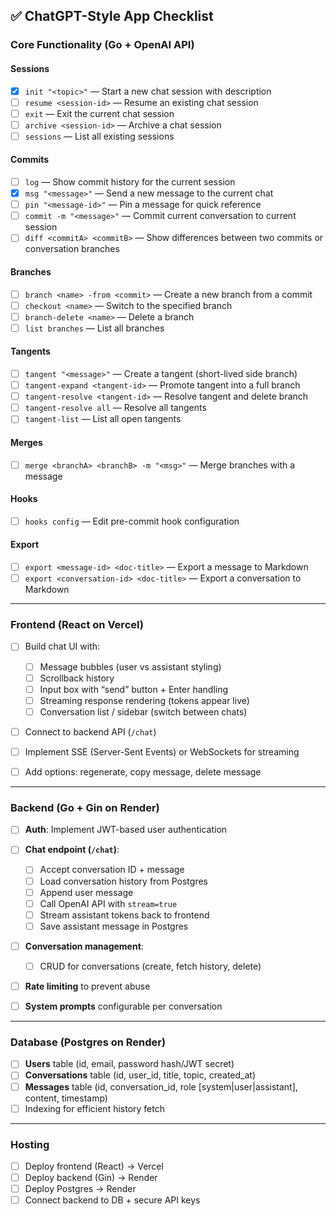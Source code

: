 ## ✅ ChatGPT-Style App Checklist

### Core Functionality (Go + OpenAI API)

#### Sessions

- [x] `init "<topic>"` — Start a new chat session with description
- [ ] `resume <session-id>` — Resume an existing chat session
- [ ] `exit` — Exit the current chat session
- [ ] `archive <session-id>` — Archive a chat session
- [ ] `sessions` — List all existing sessions

#### Commits

- [ ] `log` — Show commit history for the current session
- [x] `msg "<message>"` — Send a new message to the current chat
- [ ] `pin "<message-id>"` — Pin a message for quick reference
- [ ] `commit -m "<message>"` — Commit current conversation to current session
- [ ] `diff <commitA> <commitB>` — Show differences between two commits or conversation branches

#### Branches

- [ ] `branch <name> -from <commit>` — Create a new branch from a commit
- [ ] `checkout <name>` — Switch to the specified branch
- [ ] `branch-delete <name>` — Delete a branch
- [ ] `list branches` — List all branches

#### Tangents

- [ ] `tangent "<message>"` — Create a tangent (short-lived side branch)
- [ ] `tangent-expand <tangent-id>` — Promote tangent into a full branch
- [ ] `tangent-resolve <tangent-id>` — Resolve tangent and delete branch
- [ ] `tangent-resolve all` — Resolve all tangents
- [ ] `tangent-list` — List all open tangents

#### Merges

- [ ] `merge <branchA> <branchB> -m "<msg>"` — Merge branches with a message

#### Hooks

- [ ] `hooks config` — Edit pre-commit hook configuration

#### Export

- [ ] `export <message-id> <doc-title>` — Export a message to Markdown
- [ ] `export <conversation-id> <doc-title>` — Export a conversation to Markdown

---

### Frontend (React on Vercel)

- [ ] Build chat UI with:

  - [ ] Message bubbles (user vs assistant styling)
  - [ ] Scrollback history
  - [ ] Input box with “send” button + Enter handling
  - [ ] Streaming response rendering (tokens appear live)
  - [ ] Conversation list / sidebar (switch between chats)

- [ ] Connect to backend API (`/chat`)
- [ ] Implement SSE (Server-Sent Events) or WebSockets for streaming
- [ ] Add options: regenerate, copy message, delete message

---

### Backend (Go + Gin on Render)

- [ ] **Auth**: Implement JWT-based user authentication
- [ ] **Chat endpoint (`/chat`)**:

  - [ ] Accept conversation ID + message
  - [ ] Load conversation history from Postgres
  - [ ] Append user message
  - [ ] Call OpenAI API with `stream=true`
  - [ ] Stream assistant tokens back to frontend
  - [ ] Save assistant message in Postgres

- [ ] **Conversation management**:

  - [ ] CRUD for conversations (create, fetch history, delete)

- [ ] **Rate limiting** to prevent abuse
- [ ] **System prompts** configurable per conversation

---

### Database (Postgres on Render)

- [ ] **Users** table (id, email, password hash/JWT secret)
- [ ] **Conversations** table (id, user_id, title, topic, created_at)
- [ ] **Messages** table (id, conversation_id, role \[system|user|assistant], content, timestamp)
- [ ] Indexing for efficient history fetch

---

### Hosting

- [ ] Deploy frontend (React) → Vercel
- [ ] Deploy backend (Gin) → Render
- [ ] Deploy Postgres → Render
- [ ] Connect backend to DB + secure API keys
